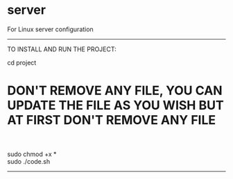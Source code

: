 # server
For Linux server configuration
***********************************************************************************************************************************
TO INSTALL AND RUN THE PROJECT:

cd project

# DON'T REMOVE ANY FILE, YOU CAN UPDATE THE FILE AS YOU WISH BUT AT FIRST DON'T REMOVE ANY FILE
<br>
<br>
sudo chmod +x *
<br>
sudo ./code.sh

************************************************************************************************************************************
